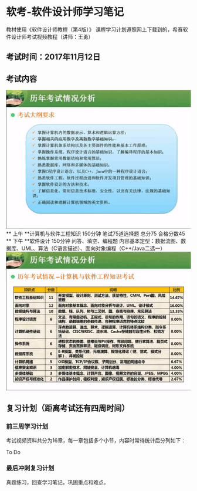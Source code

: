 # 软考-软件设计师学习笔记
教材使用《软件设计师教程（第4版）》
课程学习计划遵照网上下载到的，希赛软件设计师考试视频教程（讲师：王勇）
## 考试时间：2017年11月12日
## 考试内容
![考试大纲要求](/imgs/dagang.png) 
** 上午 **计算机与软件工程知识 150分钟 笔试75道选择题 总分75 合格分数45
** 下午 **软件设计 150分钟 问答、填空、编程题 内容基本定型：数据流图、数据库、UML、算法（C语言描述）、面向对象编程（C++/Java二选一）
![历年考试情况分析表](/imgs/1.png)
## 复习计划（距离考试还有四周时间）
### 前三周学习计划

考试视频资料共分为16章，每一章包括多个小节，内容时常待统计后分列如下：

To Do

### 最后冲刺复习计划

真题练习，回查学习笔记，巩固重点和难点。